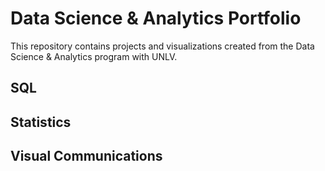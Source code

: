 # Data Science & Analytics Portfolio
This repository contains projects and visualizations created from the Data Science & Analytics program with UNLV.
## SQL
## Statistics
## Visual Communications

